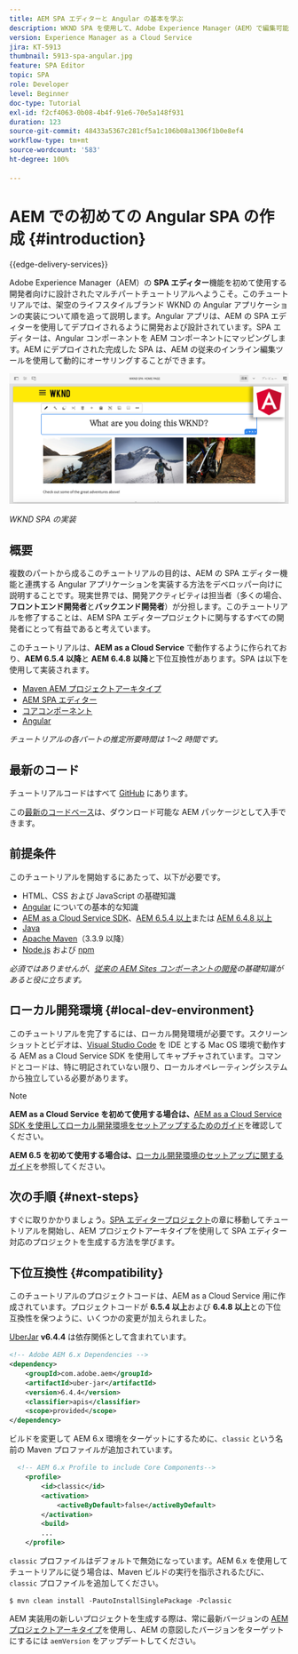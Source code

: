 ```yaml
---
title: AEM SPA エディターと Angular の基本を学ぶ
description: WKND SPA を使用して、Adobe Experience Manager（AEM）で編集可能な初めての Angular 単一ページアプリケーション（SPA）を作成します。
version: Experience Manager as a Cloud Service
jira: KT-5913
thumbnail: 5913-spa-angular.jpg
feature: SPA Editor
topic: SPA
role: Developer
level: Beginner
doc-type: Tutorial
exl-id: f2cf4063-0b08-4b4f-91e6-70e5a148f931
duration: 123
source-git-commit: 48433a5367c281cf5a1c106b08a1306f1b0e8ef4
workflow-type: tm+mt
source-wordcount: '583'
ht-degree: 100%

---
```


# AEM での初めての Angular SPA の作成 {#introduction}

{{edge-delivery-services}}

Adobe Experience Manager（AEM）の **SPA エディター**&#x200B;機能を初めて使用する開発者向けに設計されたマルチパートチュートリアルへようこそ。このチュートリアルでは、架空のライフスタイルブランド WKND の Angular アプリケーションの実装について順を追って説明します。Angular アプリは、AEM の SPA エディターを使用してデプロイされるように開発および設計されています。SPA エディターは、Angular コンポーネントを AEM コンポーネントにマッピングします。AEM にデプロイされた完成した SPA は、AEM の従来のインライン編集ツールを使用して動的にオーサリングすることができます。

![SPA の最終的な実装](assets/wknd-spa-implementation.png)

*WKND SPA の実装*

## 概要

複数のパートから成るこのチュートリアルの目的は、AEM の SPA エディター機能と連携する Angular アプリケーションを実装する方法をデベロッパー向けに説明することです。現実世界では、開発アクティビティは担当者（多くの場合、**フロントエンド開発者**&#x200B;と&#x200B;**バックエンド開発者**）が分担します。このチュートリアルを修了することは、AEM SPA エディタープロジェクトに関与するすべての開発者にとって有益であると考えています。

このチュートリアルは、**AEM as a Cloud Service** で動作するように作られており、**AEM 6.5.4 以降**&#x200B;と **AEM 6.4.8 以降**&#x200B;と下位互換性があります。SPA は以下を使用して実装されます。

* [Maven AEM プロジェクトアーキタイプ](https://experienceleague.adobe.com/docs/experience-manager-core-components/using/developing/archetype/overview.html?lang=ja)
* [AEM SPA エディター](https://experienceleague.adobe.com/docs/experience-manager-65/developing/headless/spas/spa-walkthrough.html?lang=ja#content-editing-experience-with-spa)
* [コアコンポーネント](https://experienceleague.adobe.com/docs/experience-manager-core-components/using/introduction.html?lang=ja)
* [Angular](https://angular.io/)

*チュートリアルの各パートの推定所要時間は 1～2 時間です。*

## 最新のコード

チュートリアルコードはすべて [GitHub](https://github.com/adobe/aem-guides-wknd-spa) にあります。

この[最新のコードベース](https://github.com/adobe/aem-guides-wknd-spa/releases)は、ダウンロード可能な AEM パッケージとして入手できます。

## 前提条件

このチュートリアルを開始するにあたって、以下が必要です。

* HTML、CSS および JavaScript の基礎知識
* [Angular](https://angular.io/) についての基本的な知識
* [AEM as a Cloud Service SDK](https://experienceleague.adobe.com/docs/experience-manager-learn/cloud-service/local-development-environment-set-up/aem-runtime.html?lang=ja#download-the-aem-as-a-cloud-service-sdk)、[AEM 6.5.4 以上](https://helpx.adobe.com/jp/experience-manager/aem-releases-updates.html#65)または [AEM 6.4.8 以上](https://helpx.adobe.com/jp/experience-manager/aem-releases-updates.html#64)
* [Java](https://downloads.experiencecloud.adobe.com/content/software-distribution/en/general.html)
* [Apache Maven](https://maven.apache.org/)（3.3.9 以降）
* [Node.js](https://nodejs.org/ja/) および [npm](https://www.npmjs.com/)

*必須ではありませんが、[従来の AEM Sites コンポーネントの開発](https://experienceleague.adobe.com/docs/experience-manager-learn/getting-started-wknd-tutorial-develop/overview.html?lang=ja)の基礎知識があると役に立ちます。*

## ローカル開発環境 {#local-dev-environment}

このチュートリアルを完了するには、ローカル開発環境が必要です。スクリーンショットとビデオは、[Visual Studio Code](https://code.visualstudio.com/) を IDE とする Mac OS 環境で動作する AEM as a Cloud Service SDK を使用してキャプチャされています。コマンドとコードは、特に明記されていない限り、ローカルオペレーティングシステムから独立している必要があります。

>[!NOTE]
>
> **AEM as a Cloud Service を初めて使用する場合は、**[AEM as a Cloud Service SDK を使用してローカル開発環境をセットアップするためのガイド](https://experienceleague.adobe.com/docs/experience-manager-learn/cloud-service/local-development-environment-set-up/overview.html?lang=ja)を確認してください。
>
> **AEM 6.5 を初めて使用する場合は、**[ローカル開発環境のセットアップに関するガイド](https://experienceleague.adobe.com/docs/experience-manager-learn/foundation/development/set-up-a-local-aem-development-environment.html?lang=ja)を参照してください。

## 次の手順 {#next-steps}

すぐに取りかかりましょう。[SPA エディタープロジェクト](create-project.md)の章に移動してチュートリアルを開始し、AEM プロジェクトアーキタイプを使用して SPA エディター対応のプロジェクトを生成する方法を学びます。

## 下位互換性 {#compatibility}

このチュートリアルのプロジェクトコードは、AEM as a Cloud Service 用に作成されています。プロジェクトコードが **6.5.4 以上**&#x200B;および **6.4.8 以上**&#x200B;との下位互換性を保つように、いくつかの変更が加えられました。

[UberJar](https://experienceleague.adobe.com/docs/experience-manager-65/developing/devtools/ht-projects-maven.html?lang=ja#what-is-the-uberjar) **v6.4.4** は依存関係として含まれています。

```xml
<!-- Adobe AEM 6.x Dependencies -->
<dependency>
    <groupId>com.adobe.aem</groupId>
    <artifactId>uber-jar</artifactId>
    <version>6.4.4</version>
    <classifier>apis</classifier>
    <scope>provided</scope>
</dependency>
```

ビルドを変更して AEM 6.x 環境をターゲットにするために、`classic` という名前の Maven プロファイルが追加されています。

```xml
  <!-- AEM 6.x Profile to include Core Components-->
    <profile>
        <id>classic</id>
        <activation>
            <activeByDefault>false</activeByDefault>
        </activation>
        <build>
        ...
    </profile>
```

`classic` プロファイルはデフォルトで無効になっています。AEM 6.x を使用してチュートリアルに従う場合は、Maven ビルドの実行を指示されるたびに、`classic` プロファイルを追加してください。

```shell
$ mvn clean install -PautoInstallSinglePackage -Pclassic
```

AEM 実装用の新しいプロジェクトを生成する際は、常に最新バージョンの [AEM プロジェクトアーキタイプ](https://github.com/adobe/aem-project-archetype)を使用し、AEM の意図したバージョンをターゲットにするには `aemVersion` をアップデートしてください。

